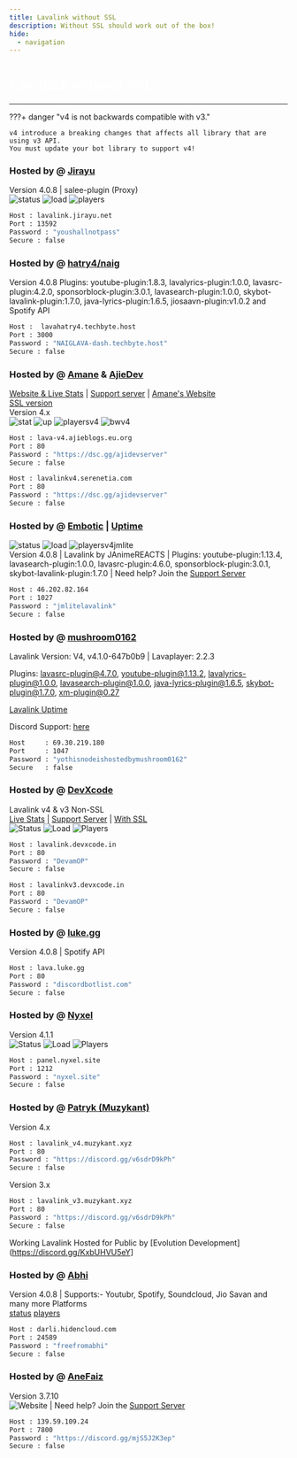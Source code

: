 ```yaml
---
title: Lavalink without SSL
description: Without SSL should work out of the box!
hide:
  - navigation
---
```


<h1 style="font-family:Gotham SSm A;font-size: 2.0em;font-weight: 800;line-height:1.1;color: white;">Lavalink without SSL</h1>


<!-- inject image ad -->
<div data-ea-style="stickybox" class="dark horizontal" data-ea-publisher="darrennathanaelcom" data-ea-type="image"></div>

---


???+ danger "v4 is not backwards compatible with v3."

    v4 introduce a breaking changes that affects all library that are using v3 API.
    You must update your bot library to support v4!

<!-- PLEASE READ -->
<!-- PLEASE READ --> <!-- SUPPORT OTHER CONTRIBUTORS BY PLACING THE NEW LAVALINK AT THE VERY BOTTOM OF THE OTHERS! --> <!-- PLEASE READ -->
<!-- DO NOT SCRAPE THIS FILE, PLEASE USE THE API INSTEAD! -->
<!-- FOR ADVERTISING CONTACT ads@darrennathanael.com , PLEASE READ FAQS FOR MORE INFO! -->
<!-- PLEASE READ -->


### Hosted by @ [Jirayu](https://discord.com/users/1089356674764120125)
Version 4.0.8 | salee-plugin (Proxy) <br />
![status](https://lavalink-list-api.ajieblogs.eu.org/lavalink-jirayu-net-13592/badge/Status) ![load](https://lavalink-list-api.ajieblogs.eu.org/lavalink-jirayu-net-13592/badge/Load) ![players](https://lavalink-list-api.ajieblogs.eu.org/lavalink-jirayu-net-13592/badge/Players)
```bash
Host : lavalink.jirayu.net
Port : 13592
Password : "youshallnotpass"
Secure : false    
```

### Hosted by @ [hatry4/naig](https://charlesnaig.github.io/)
Version 4.0.8 Plugins: youtube-plugin:1.8.3, lavalyrics-plugin:1.0.0, lavasrc-plugin:4.2.0, sponsorblock-plugin:3.0.1, lavasearch-plugin:1.0.0, skybot-lavalink-plugin:1.7.0, java-lyrics-plugin:1.6.5, jiosaavn-plugin:v1.0.2 and Spotify API
```bash
Host :  lavahatry4.techbyte.host
Port : 3000
Password : "NAIGLAVA-dash.techbyte.host"
Secure : false
```

### Hosted by @ [Amane](https://amane.my.id) & [AjieDev](https://github.com/AjieDev)
[Website & Live Stats](https://free.lavalink.rf.gd/) | [Support server](https://dsc.gg/ajidevserver) | [Amane's Website](https://lavalink-info.serenetia.com/)<br />
[SSL version](https://lavalink.darrennathanael.com/SSL/Lavalink-SSL/#hosted-by-amane-ajiedev) <br />
Version 4.x <br />
![stat](https://ajieblogs.eu.org/lavalink/v4/badge/Status) ![up](https://ajieblogs.eu.org/lavalink/v4/badge/Uptime) ![playersv4](https://ajieblogs.eu.org/lavalink/v4/badge/Players) ![bwv4](https://ajieblogs.eu.org/lavalink/v4/badge/Bandwidth)
```bash
Host : lava-v4.ajieblogs.eu.org
Port : 80
Password : "https://dsc.gg/ajidevserver"
Secure : false
```
```bash
Host : lavalinkv4.serenetia.com
Port : 80
Password : "https://dsc.gg/ajidevserver"
Secure : false
```

### Hosted by @ [Embotic](https://discord.gg/XpNWvYjX5F) | [Uptime](https://hetrixtools.com/report/uptime/0da291f13750558ad637bf795974619b/) <br />
![status](https://lavalink-list-api.ajieblogs.eu.org/46-202-82-164-1027/badge/Status) ![load](https://lavalink-list-api.ajieblogs.eu.org/46-202-82-164-1027/badge/Load) ![playersv4jmlite](https://lavalink-list-api.ajieblogs.eu.org/46-202-82-164-1027/badge/Players) <br />
Version 4.0.8 | Lavalink by JAnimeREACTS | Plugins: youtube-plugin:1.13.4, lavasearch-plugin:1.0.0, lavasrc-plugin:4.6.0, sponsorblock-plugin:3.0.1, skybot-lavalink-plugin:1.7.0 | Need help? Join the [Support Server](https://discord.gg/NsTFDYvhXd)
```bash
Host : 46.202.82.164 
Port : 1027
Password : "jmlitelavalink"
Secure : false
```



### Hosted by @ [mushroom0162](https://discord.com/users/1053363102017662976)
Lavalink Version: V4, v4.1.0-647b0b9 | Lavaplayer: 2.2.3

Plugins: lavasrc-plugin@4.7.0, youtube-plugin@1.13.2, lavalyrics-plugin@1.0.0, lavasearch-plugin@1.0.0, java-lyrics-plugin@1.6.5, skybot-plugin@1.7.0, xm-plugin@0.27

[Lavalink Uptime](https://hetrixtools.com/report/uptime/dc9f8e4ca24c02e309b96a1cebfb14e8/)

Discord Support: [here](https://discord.gg/K4CVv84VBC)
```bash
Host     : 69.30.219.180
Port     : 1047
Password : "yothisnodeishostedbymushroom0162"
Secure   : false
```

### Hosted by @ [DevXcode](<https://dsc.gg/devxcode>)<br>
Lavalink v4 & v3 Non-SSL<br>
[Live Stats](https://uptime.devxcode.in) | [Support Server](https://dsc.gg/Devxcode) | [With SSL](https://lavalink.darrennathanael.com/SSL/Lavalink-SSL/#hosted-by-devxcode)
<br />
![Status](https://lavalink-list-api.ajieblogs.eu.org/lavalink-devxcode-in-80/badge/Status)
![Load](https://lavalink-list-api.ajieblogs.eu.org/lavalink-devxcode-in-80/badge/Load)
![Players](https://lavalink-list-api.ajieblogs.eu.org/lavalink-devxcode-in-80/badge/Players)
```bash
Host : lavalink.devxcode.in
Port : 80
Password : "DevamOP"
Secure : false   
```
```bash
Host : lavalinkv3.devxcode.in
Port : 80
Password : "DevamOP"
Secure : false
```

### Hosted by @ [luke.gg](https://luke.gg)
Version 4.0.8 | Spotify API
```bash
Host : lava.luke.gg
Port : 80
Password : "discordbotlist.com"
Secure : false
```

### Hosted by @ [Nyxel](https://notflix.nyxel.site)
Version 4.1.1 <br />
![Status](https://lavalink-list-api.ajieblogs.eu.org/panel-nyxel-site-1212/badge/Status)
![Load](https://lavalink-list-api.ajieblogs.eu.org/panel-nyxel-site-1212/badge/Load)
![Players](https://lavalink-list-api.ajieblogs.eu.org/panel-nyxel-site-1212/badge/Players)
```bash
Host : panel.nyxel.site
Port : 1212
Password : "nyxel.site"
Secure : false
```

### Hosted by @ [Patryk (Muzykant)](https://discord.gg/v6sdrD9kPh)
Version 4.x 
```bash
Host : lavalink_v4.muzykant.xyz
Port : 80
Password : "https://discord.gg/v6sdrD9kPh"
Secure : false
```
Version 3.x 
```bash
Host : lavalink_v3.muzykant.xyz
Port : 80
Password : "https://discord.gg/v6sdrD9kPh"
Secure : false
```



Working Lavalink Hosted for Public by [Evolution Development](https://discord.gg/KxbUHVU5eY]

### Hosted by @ [Abhi](https://discord.com/users/1390894184512356392)
Version 4.0.8 | Supports:- Youtubr, Spotify, Soundcloud, Jio Savan and many more Platforms <br/>
[status](https://discord.gg/KxbUHVU5eY) [players](https://discord.gg/KxbUHVU5eY)
```bash
Host : darli.hidencloud.com
Port : 24589
Password : "freefromabhi"
Secure : false
```


### Hosted by @ [AneFaiz](https://discord.com/users/762337438869225533)
Version 3.7.10 <br />
![Website](https://millodj.my.id) | Need help? Join the [Support Server](https://discord.gg/mjS5J2K3ep)
```bash
Host : 139.59.109.24
Port : 7800
Password : "https://discord.gg/mjS5J2K3ep"
Secure : false    
```
